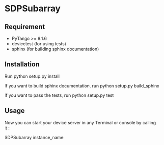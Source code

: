 # SDPSubarray

## Requirement

- PyTango >= 8.1.6
- devicetest (for using tests)
- sphinx (for building sphinx documentation)

## Installation

Run python setup.py install

If you want to build sphinx documentation,
run python setup.py build_sphinx

If you want to pass the tests, 
run python setup.py test

## Usage

Now you can start your device server in any
Terminal or console by calling it :

SDPSubarray instance_name